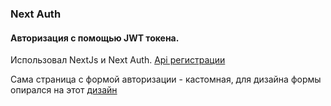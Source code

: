### Next Auth
#### Авторизация с помощью JWT токена.

Использовал NextJs и Next Auth. 
[Api регистрации](https://dummyjson.com/auth/login)

Сама страница с формой авторизации - кастомная,
для дизайна формы опирался на этот [дизайн](http://christianboe.com/wp-content/uploads/2018/11/desktop-frame-1.jpg)
